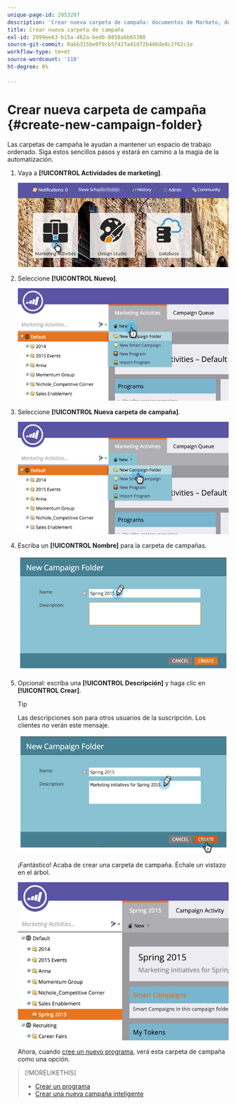 ```yaml
---
unique-page-id: 2953207
description: 'Crear nueva carpeta de campaña: documentos de Marketo, documentación del producto'
title: Crear nueva carpeta de campaña
exl-id: 2899ee63-b15a-462a-bed6-8858a6b65308
source-git-commit: 0abb315be0f9cb5f42fa41d72b446de8c2f62c1e
workflow-type: tm+mt
source-wordcount: '110'
ht-degree: 0%

---
```


# Crear nueva carpeta de campaña {#create-new-campaign-folder}

Las carpetas de campaña le ayudan a mantener un espacio de trabajo ordenado. Siga estos sencillos pasos y estará en camino a la magia de la automatización.

1. Vaya a **[!UICONTROL Actividades de marketing]**.

   ![](assets/login-marketing-activities.png)

1. Seleccione **[!UICONTROL Nuevo]**.

   ![](assets/image2015-2-25-7-3a57-3a18.png)

1. Seleccione **[!UICONTROL Nueva carpeta de campaña]**.

   ![](assets/image2015-2-25-7-3a58-3a15.png)

1. Escriba un **[!UICONTROL Nombre]** para la carpeta de campañas.

   ![](assets/image2015-2-25-8-3a0-3a20.png)

1. Opcional: escriba una **[!UICONTROL Descripción]** y haga clic en **[!UICONTROL Crear]**.

   >[!TIP]
   >
   >Las descripciones son para otros usuarios de la suscripción. Los clientes no verán este mensaje.

   ![](assets/image2015-2-25-8-3a9-3a3.png)

   ¡Fantástico! Acaba de crear una carpeta de campaña. Échale un vistazo en el árbol.

   ![](assets/image2015-2-25-8-3a10-3a29.png)

   Ahora, cuando [cree un nuevo programa](/help/marketo/product-docs/core-marketo-concepts/programs/creating-programs/create-a-program.md), verá esta carpeta de campaña como una opción.

>[!MORELIKETHIS]
>
>* [Crear un programa](/help/marketo/product-docs/core-marketo-concepts/programs/creating-programs/create-a-program.md)
>* [Crear una nueva campaña inteligente](/help/marketo/product-docs/core-marketo-concepts/smart-campaigns/creating-a-smart-campaign/create-a-new-smart-campaign.md)
